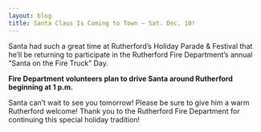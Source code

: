 ```yaml
---
layout: blog
title: Santa Claus Is Coming to Town – Sat. Dec. 10!
---
```


Santa had such a great time at Rutherford’s Holiday Parade & Festival that he’ll be returning to participate in the Rutherford Fire Department’s annual “Santa on the Fire Truck” Day. 

**Fire Department volunteers plan to drive Santa around Rutherford beginning at 1 p.m.** 

Santa can’t wait to see you tomorrow! Please be sure to give him a warm Rutherford welcome! Thank you to the Rutherford Fire Department for continuing this special holiday tradition!
